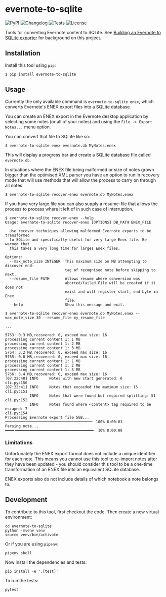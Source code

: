 # evernote-to-sqlite

[![PyPI](https://img.shields.io/pypi/v/evernote-to-sqlite.svg)](https://pypi.org/project/evernote-to-sqlite/)
[![Changelog](https://img.shields.io/github/v/release/dogsheep/evernote-to-sqlite?include_prereleases&label=changelog)](https://github.com/dogsheep/evernote-to-sqlite/releases)
[![Tests](https://github.com/dogsheep/evernote-to-sqlite/workflows/Test/badge.svg)](https://github.com/dogsheep/evernote-to-sqlite/actions?query=workflow%3ATest)
[![License](https://img.shields.io/badge/license-Apache%202.0-blue.svg)](https://github.com/dogsheep/evernote-to-sqlite/blob/master/LICENSE)

Tools for converting Evernote content to SQLite. See [Building an Evernote to SQLite exporter](https://simonwillison.net/2020/Oct/16/building-evernote-sqlite-exporter/) for background on this project.

## Installation

Install this tool using `pip`:

    $ pip install evernote-to-sqlite

## Usage

Currently the only available command is `evernote-to-sqlite enex`, which converts Evernote's ENEX export files into a SQLite database.

You can create an ENEX export in the Evernote desktop application by selecting some notes (or all of your notes) and using the `File -> Export Notes...` menu option.

You can convert that file to SQLite like so:

    $ evernote-to-sqlite enex evernote.db MyNotes.enex

This will display a progress bar and create a SQLite database file called `evernote.db`.

In situations where the ENEX file being malformed 
or size of notes grown bigger than the optimised XML parser
you have an option to run in recovery mode that will use methods
that will allow the process to carry on through all notes.

    $ evernote-to-sqlite recover-enex evernote.db MyNotes.enex
    
If you have very large file you can also supply a resume-file that allows
the process to process where it left of in such case of interruption.

```shell script
$ evernote-to-sqlite recover-enex --help                                                                   
Usage: evernote-to-sqlite recover-enex [OPTIONS] DB_PATH ENEX_FILE

  Use recover techniques allowing malformed Evernote exports to be transformed
  to SQLite and specifically useful for very large Enex file. Be warned that
  this takes a very long time for larges Enex files.

Options:
  --max_note_size INTEGER  This maximum size on MB attempting to discover end-
                           tag of recognised note before skipping to next.
  --resume_file PATH       Allows resume where conversion was
                           aborted/failed.File will be created if it does not
                           exist and will register start, end byte in Enex
                           file.
  --help                   Show this message and exit.

$ evernote-to-sqlite recover-enex evernote.db MyNotes.enex --max_note_size 30 --resume_file my_resume_file

...

5763: 0.3 MB,recovered: 0, exceed max size: 16
processing current content 1: 1 MB
processing current content 1: 2 MB
processing current content 1: 3 MB
5764: 3.2 MB,recovered: 0, exceed max size: 16
5765: 0.0 MB,recovered: 0, exceed max size: 16
processing current content 1: 1 MB
processing current content 1: 2 MB
processing current content 1: 3 MB
5766: 3.4 MB,recovered: 0, exceed max size: 16
[07:22:40] INFO     Notes with new start generated: 0                                                                                                             cli.py:150
[07:22:41] INFO     Notes that exceeded the maximum size: 16                                                                                                      cli.py:151
           INFO     Notes that were found but required splitting: 51                                                                                              cli.py:152
           INFO     Notes found where <content> tag required to be escaped: 7                                                                                     cli.py:154
Processing Evernote export file 5GB... ━━━━━━━━━━━━━━━━━━━━━━━━━━━━━━━━━━━━━━━╸ 100% 0:00:01
Parsing note...                        ━━━━╺━━━━━━━━━━━━━━━━━━━━━━━━━━━━━━━━━━━  10% 0:00:00
```


### Limitations

Unfortunately the ENEX export format does not include a unique identifier for each note. This means you cannot use this tool to re-import notes after they have been updated - you should consider this tool to be a one-time transformation of an ENEX file into an equivalent SQLite database.

ENEX exports also do not include details of which notebook a note belongs to.

## Development

To contribute to this tool, first checkout the code. Then create a new virtual environment:

    cd evernote-to-sqlite
    python -mvenv venv
    source venv/bin/activate

Or if you are using `pipenv`:

    pipenv shell

Now install the dependencies and tests:

    pip install -e '.[test]'

To run the tests:

    pytest
